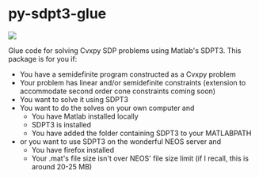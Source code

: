# py-sdpt3-glue
<a href="https://codeclimate.com/github/discardthree/py-sdpt3-glue"><img src="https://codeclimate.com/github/discardthree/py-sdpt3-glue/badges/gpa.svg" /></a>

Glue code for solving Cvxpy SDP problems using Matlab's SDPT3.
This package is for you if:
- You have a semidefinite program constructed as a Cvxpy problem
- Your problem has linear and/or semidefinite constraints (extension to accommodate second order cone constraints coming soon)
- You want to solve it using SDPT3
- You want to do the solves on your own computer and
  - You have Matlab installed locally
  - SDPT3 is installed
  - You have added the folder containing SDPT3 to your MATLABPATH
- or you want to use SDPT3 on the wonderful NEOS server and
  - You have firefox installed
  - Your .mat's file size isn't over NEOS' file size limit (if I recall, this is around 20-25 MB)
